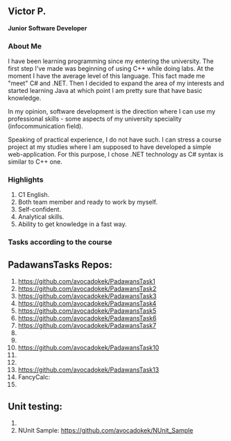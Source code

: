 ## **Victor P.**
**Junior Software Developer**



### About Me

I have been learning programming since my entering the university. The first step I've made was beginning of using C++ while doing labs. At the moment I have the average level of this language. This fact made me "meet" C# and .NET. Then I decided to expand the area of my interests and started learning Java at which point I am pretty sure that have basic knowledge.

In my opinion, software development is the direction where I can use my professional skills - some aspects of my university speciality (infocommunication field).

Speaking of practical experience, I do not have such. I can stress a course project at my studies where I am supposed to have developed a simple web-application. For this purpose, I chose .NET technology as C# syntax is similar to C++ one.

### Highlights

1. C1 English.
2. Both team member and ready to work by myself.
3. Self-confident.
4. Analytical skills.
5. Ability to get knowledge in a fast way.


### Tasks according to the course

## PadawansTasks Repos:

1. https://github.com/avocadokek/PadawansTask1
2. https://github.com/avocadokek/PadawansTask2
3. https://github.com/avocadokek/PadawansTask3
4. https://github.com/avocadokek/PadawansTask4
5. https://github.com/avocadokek/PadawansTask5
6. https://github.com/avocadokek/PadawansTask6
7. https://github.com/avocadokek/PadawansTask7
8. 
9. 
10. https://github.com/avocadokek/PadawansTask10
11. 
12. 
13. https://github.com/avocadokek/PadawansTask13
14. FancyCalc: 
15. 

## Unit testing: 

1. 
2. NUnit Sample: https://github.com/avocadokek/NUnit_Sample
